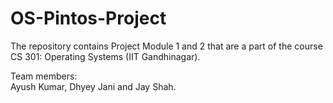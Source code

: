 # OS-Pintos-Project
The repository contains Project Module 1 and 2 that are a part of the course CS 301: Operating Systems (IIT Gandhinagar).<br>

Team members:<br>
Ayush Kumar, Dhyey Jani and Jay Shah.
